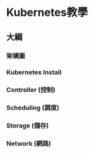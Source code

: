 # Kubernetes教學
## 大綱
### 架構圖
### Kubernetes Install  
### Controller (控制)
### Scheduling (調度)
### Storage (儲存)
### Network (網路)
